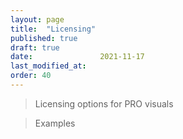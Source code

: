 ```yaml
---
layout: page
title:  "Licensing"
published: true
draft: true
date:               2021-11-17
last_modified_at:
order: 40
---
```

> Licensing options for PRO visuals

> Examples